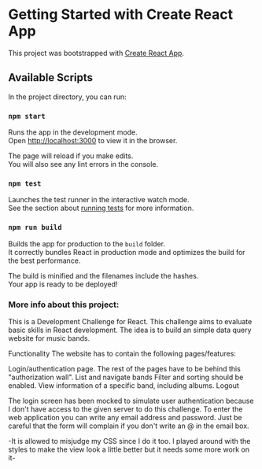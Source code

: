 # Getting Started with Create React App

This project was bootstrapped with [Create React App](https://github.com/facebook/create-react-app).

## Available Scripts

In the project directory, you can run:

### `npm start`

Runs the app in the development mode.\
Open [http://localhost:3000](http://localhost:3000) to view it in the browser.

The page will reload if you make edits.\
You will also see any lint errors in the console.

### `npm test`

Launches the test runner in the interactive watch mode.\
See the section about [running tests](https://facebook.github.io/create-react-app/docs/running-tests) for more information.

### `npm run build`

Builds the app for production to the `build` folder.\
It correctly bundles React in production mode and optimizes the build for the best performance.

The build is minified and the filenames include the hashes.\
Your app is ready to be deployed!

### More info about this project:

This is a Development Challenge for React. This challenge aims to evaluate basic skills in React development. The idea is to build an simple data query website for music bands.

Functionality
The website has to contain the following pages/features:

Login/authentication page. The rest of the pages have to be behind this "authorization wall".
List and navigate bands Filter and sorting should be enabled.
View information of a specific band, including albums.
Logout

The login screen has been mocked to simulate user authentication because I don't have access to the given server to do this challenge.
To enter the web application you can write any email address and password. Just be careful that the form will complain if you don't write an @ in the email box. 

-It is allowed to misjudge my CSS since I do it too. I played around with the styles to make the view look a little better but it needs some more work on it-
